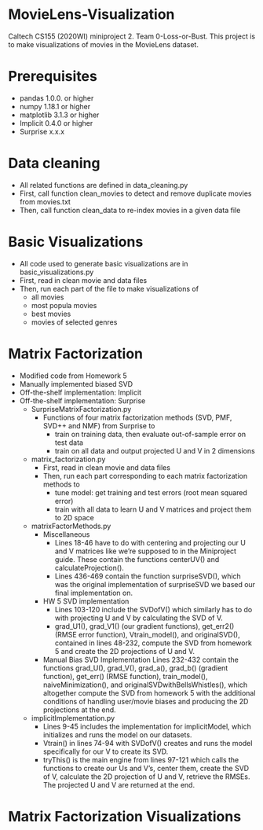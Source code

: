 # MovieLens-Visualization
Caltech CS155 (2020WI) miniproject 2. Team 0-Loss-or-Bust. This project is to make visualizations of movies in the MovieLens dataset. 

# Prerequisites
- pandas 1.0.0. or higher
- numpy 1.18.1 or higher
- matplotlib 3.1.3 or higher
- Implicit 0.4.0 or higher
- Surprise x.x.x

# Data cleaning
- All related functions are defined in data_cleaning.py
- First, call function clean_movies to detect and remove duplicate movies from movies.txt
- Then, call function clean_data to re-index movies in a given data file

# Basic Visualizations
- All code used to generate basic visualizations are in basic_visualizations.py
- First, read in clean movie and data files
- Then, run each part of the file to make visualizations of 
  - all movies 
  - most popula movies
  - best movies 
  - movies of selected genres
 
# Matrix Factorization
- Modified code from Homework 5
- Manually implemented biased SVD
- Off-the-shelf implementation: Implicit
- Off-the-shelf implementation: Surprise
  - SurpriseMatrixFactorization.py
    - Functions of four matrix factorization methods (SVD, PMF, SVD++ and NMF) from Surprise to 
      - train on training data, then evaluate out-of-sample error on test data
      - train on all data and output projected U and V in 2 dimensions
  - matrix_factorization.py
    - First, read in clean movie and data files
    - Then, run each part corresponding to each matrix factorization methods to
      - tune model: get training and test errors (root mean squared error)
      - train with all data to learn U and V matrices and project them to 2D space
  - matrixFactorMethods.py
    - Miscellaneous
      - Lines 18-46 have to do with centering and projecting our U and V matrices like we’re supposed         to in the Miniproject guide. These contain the functions centerUV() and calculateProjection().
      - Lines 436-469 contain the function surpriseSVD(), which was the original implementation of surpriseSVD we based our final implementation on.
    - HW 5 SVD implementation
      - Lines 103-120 include the SVDofV() which similarly has to do with projecting U and V by calculating the SVD of V. 
      - grad_U1(), grad_V1() (our gradient functions), get_err2() (RMSE error function), Vtrain_model(),  and originalSVD(), contained in lines 48-232, compute the SVD from homework 5 and create the 2D projections of U and V. 
    - Manual Bias SVD Implementation 
Lines 232-432 contain the functions grad_U(), grad_V(), grad_a(), grad_b() (gradient function), get_err() (RMSE function), train_model(), naiveMinimization(), and originalSVDwithBellsWhistles(), which altogether compute the SVD from homework 5 with the additional conditions of handling user/movie biases and producing the 2D projections at the end.
  - implicitImplementation.py
     - Lines 9-45 includes the implementation for implicitModel, which initializes and runs the model on our datasets. 
    - Vtrain() in lines 74-94 with SVDofV() creates and runs the model specifically for our V to create its SVD. 
    - tryThis() is the main engine from lines 97-121 which calls the functions to create our Us and V’s, center them, create the SVD of V, calculate the 2D projection of U and V, retrieve the RMSEs. The projected U and V are returned at the end.


# Matrix Factorization Visualizations
